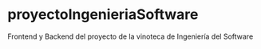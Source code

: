 # proyectoIngenieriaSoftware
Frontend y Backend del proyecto de la vinoteca de Ingeniería del Software
